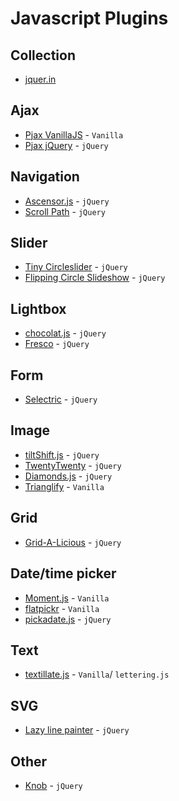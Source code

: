 # Javascript Plugins
## Collection
- [jquer.in](http://jquer.in/)

## Ajax
- [Pjax VanillaJS](https://github.com/MoOx/pjax) - `Vanilla`
- [Pjax jQuery](https://github.com/defunkt/jquery-pjax) - `jQuery`

## Navigation
- [Ascensor.js](http://www.kirkas.ch/ascensor/) - `jQuery`
- [Scroll Path](http://joelb.me/scrollpath/) - `jQuery`

## Slider
- [Tiny Circleslider](http://baijs.com/tinycircleslider/) - `jQuery`
- [Flipping Circle Slideshow](http://tympanus.net/Development/CircleFlipSlideshow/) - `jQuery`

## Lightbox
- [chocolat.js](http://chocolat.insipi.de/) - `jQuery`
- [Fresco](http://www.frescojs.com/) - `jQuery`

## Form
- [Selectric](http://selectric.js.org/demo.html) - `jQuery`

## Image
- [tiltShift.js](http://www.noeltock.com/tilt-shift-css3-jquery-plugin/) - `jQuery`
- [TwentyTwenty](http://zurb.com/playground/twentytwenty) - `jQuery`
- [Diamonds.js](http://mqchen.github.io/jquery.diamonds.js/) - `jQuery`
- [Trianglify](http://qrohlf.com/trianglify/) - `Vanilla`

## Grid
- [Grid-A-Licious](http://suprb.com/apps/gridalicious/) - `jQuery`

## Date/time picker
- [Moment.js](http://momentjs.com/) - `Vanilla`
- [flatpickr](https://chmln.github.io/flatpickr/) - `Vanilla`
- [pickadate.js](http://amsul.ca/pickadate.js/) - `jQuery`

## Text
- [textillate.js](http://textillate.js.org/) - `Vanilla`/ `lettering.js`

## SVG
- [Lazy line painter](http://lazylinepainter.info/) - `jQuery`

## Other
- [Knob](http://anthonyterrien.com/knob/) - `jQuery`

